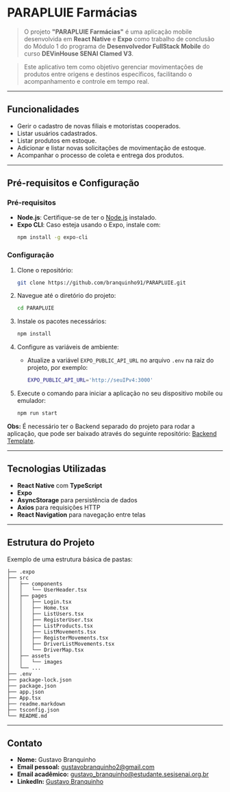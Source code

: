 # PARAPLUIE Farmácias

> O projeto **"PARAPLUIE Farmácias"** é uma aplicação mobile desenvolvida em **React Native** e **Expo** como trabalho de conclusão do Módulo 1 do programa de **Desenvolvedor FullStack Mobile** do curso **DEVinHouse SENAI Clamed V3**.

> Este aplicativo tem como objetivo gerenciar movimentações de produtos entre origens e destinos específicos, facilitando o acompanhamento e controle em tempo real.

---

## Funcionalidades

- Gerir o cadastro de novas filiais e motoristas cooperados.
- Listar usuários cadastrados.
- Listar produtos em estoque.
- Adicionar e listar novas solicitações de movimentação de estoque.
- Acompanhar o processo de coleta e entrega dos produtos.

---

## Pré-requisitos e Configuração

### Pré-requisitos

- **Node.js**: Certifique-se de ter o [Node.js](https://nodejs.org/) instalado.
- **Expo CLI**: Caso esteja usando o Expo, instale com:
  ```bash
  npm install -g expo-cli
  ```

### Configuração

1. Clone o repositório:

   ```bash
   git clone https://github.com/branquinho91/PARAPLUIE.git
   ```

2. Navegue até o diretório do projeto:

   ```bash
   cd PARAPLUIE
   ```

3. Instale os pacotes necessários:

   ```bash
   npm install
   ```

4. Configure as variáveis de ambiente:

   - Atualize a variável `EXPO_PUBLIC_API_URL` no arquivo `.env` na raiz do projeto, por exemplo:
     ```bash
     EXPO_PUBLIC_API_URL='http://seuIPv4:3000'
     ```

5. Execute o comando para iniciar a aplicação no seu dispositivo mobile ou emulador:
   ```bash
   npm run start
   ```

**Obs:** É necessário ter o Backend separado do projeto para rodar a aplicação, que pode ser baixado através do seguinte repositório: [Backend Template](https://github.com/DEVinHouse-Clamed-V3/template_m1.git).

---

## Tecnologias Utilizadas

- **React Native** com **TypeScript**
- **Expo**
- **AsyncStorage** para persistência de dados
- **Axios** para requisições HTTP
- **React Navigation** para navegação entre telas

---

## Estrutura do Projeto

Exemplo de uma estrutura básica de pastas:

```
├── .expo
├── src
│   ├── components
│   │   └── UserHeader.tsx
│   ├── pages
│   │   ├── Login.tsx
│   │   ├── Home.tsx
│   │   ├── ListUsers.tsx
│   │   ├── RegisterUser.tsx
│   │   ├── ListProducts.tsx
│   │   ├── ListMovements.tsx
│   │   ├── RegisterMovements.tsx
│   │   ├── DriverListMovements.tsx
│   │   └── DriverMap.tsx
│   ├── assets
│   │   └── images
│   └── ...
├── .env
├── package-lock.json
├── package.json
├── app.json
├── App.tsx
├── readme.markdown
├── tsconfig.json
└── README.md
```

---

## Contato

- **Nome:** Gustavo Branquinho
- **Email pessoal:** [gustavobranquinho2@gmail.com](mailto:gustavobranquinho2@gmail.com)
- **Email acadêmico:** [gustavo_branquinho@estudante.sesisenai.org.br](mailto:gustavo_branquinho@estudante.sesisenai.org.br)
- **LinkedIn:** [Gustavo Branquinho](https://www.linkedin.com/in/gustavobranquinho2)
